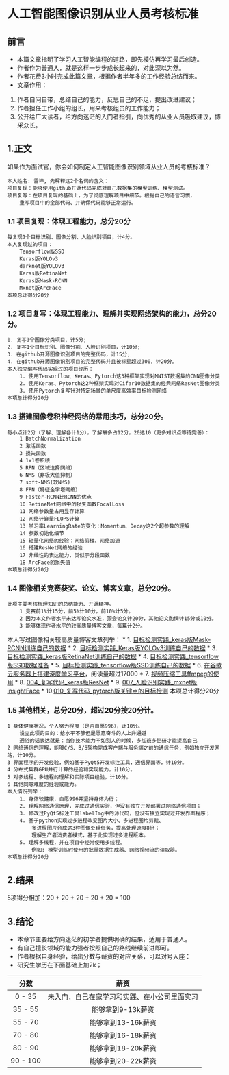 # 人工智能图像识别从业人员考核标准

## 前言
* 本篇文章指明了学习人工智能编程的道路，即先模仿再学习最后创造。
* 作者作为普通人，就是这样一步步成长起来的，对此深以为然。
* 作者花费3小时完成此篇文章，根据作者半年多的工作经验总结而来。
* 文章作用：
1. 作者自问自带，总结自己的能力，反思自己的不足，提出改进建议；
2. 作者担任工作小组的组长，用来考核组员的工作能力；
3. 公开给广大读者，给方向迷茫的入门者指引，向优秀的从业人员吸取建议，博采众长。

## 1.正文
如果作为面试官，你会如何制定人工智能图像识别领域从业人员的考核标准？
```
本人姓名: 雷坤, 先解释这2个名词的含义：
项目复现：能够使用github开源代码完成对自己数据集的模型训练、模型测试。
项目复写：在项目复现的基础上，为了彻底理解项目中细节。根据自己的语言习惯，
    重写项目中的全部代码、并确保代码能够正常运行。
```

### 1.1 项目复现：体现工程能力，总分20分
```
每复现1个目标识别、图像分割、人脸识别项目，计4分。
本人复现过的项目：
    Tensorflow版SSD
    Keras版YOLOv3
    darknet版YOLOv3
    Keras版RetinaNet
    Keras版Mask-RCNN
    Mxnet版ArcFace
本项总计得分20分
```

### 1.2 项目复写：体现工程能力、理解并实现网络架构的能力，总分20分。
```
1. 复写1个图像分类项目，计5分;
2. 复写1个目标识别、图像分割、人脸识别项目，计10分;
3. 在github开源图像识别项目的完整代码，计15分;
4. 在github开源图像识别项目的完整代码并且被标星超过300，计20分。
本人独立编写代码实现过的项目经历：
    1. 使用Tensorflow、Keras、Pytorch这3种框架实现对MNIST数据集的CNN图像分类
    2. 使用Keras、Pytorch这2种框架实现对Cifar10数据集的经典网络ResNet图像分类
    3. 使用Pytorch复写针对特定场景的单尺度高效率目标检测网络
本项总计得分20分
```

### 1.3 搭建图像卷积神经网络的常用技巧，总分20分。
```
每小点计2分（了解、理解各计1分），了解最多占12分，20选10（更多知识点等待完善）：
    1 BatchNormalization
    2 激活函数
    3 损失函数
    4 1x1卷积核
    5 RPN（区域选择网络）
    6 NMS（非极大值抑制）
    7 soft-NMS(软NMS)
    8 FPN（特征金字塔网络）
    9 Faster-RCNN比RCNN的优点
    10 RetineNet网络中的损失函数FocalLoss
    11 网络参数量占用显存计算
    12 网络计算量FLOPS计算
    13 学习率LearningRate的变化：Momentum、Decay这2个超参数的理解
    14 参数初始化细节
    15 轻量化网络的经验：网络剪枝、网络加速
    16 搭建ResNet网络的经验
    17 非线性的表达能力，类似于分段函数
    18 ArcFace的损失值    
本项总计得分20分
```
    
### 1.4 图像相关竞赛获奖、论文、博客文章，总分20分。
```
此项主要考核梳理知识的总结能力、开源精神。
    1 竞赛前1%计15分，前5%计10分，前10%计5分。
    2 因为本文作者水平未达写论文水准，顶会论文计20分，其他论文酌情计15分或10分。
    3 能够体现作者水平的较高质量博客文章，每篇计2分。
```    
本人写过图像相关较高质量博客文章列举：
    * 1. [目标检测实践_keras版Mask-RCNN训练自己的数据](https://github.com/StevenLei2017/AI_Projects/tree/master/002_目标检测实践_keras版Mask-RCNN训练自己的数据)
    * 2. [目标检测实践_Keras版YOLOv3训练自己的数据](https://github.com/StevenLei2017/AI_Projects/tree/master/001_目标检测实践_keras版YOLOv3训练自己的数据)
    * 3. [目标检测实践_keras版RetinaNet训练自己的数据](https://www.jianshu.com/p/64852a68055f)
    * 4. [目标检测实践_tensorflow版SSD数据准备](https://www.jianshu.com/p/3d9436b4cb66)
    * 5. [目标检测实践_tensorflow版SSD训练自己的数据](https://www.jianshu.com/p/0e5f9df4686a)
    * 6. [在谷歌云服务器上搭建深度学习平台](https://www.jianshu.com/p/893d622d1b5a)，阅读量超过17000
    * 7. [视频压缩工具ffmpeg的使用](https://www.jianshu.com/p/4f660bd805f3)
    * 8. [004_复写代码_keras版ResNet](https://github.com/StevenLei2017/AI_projects/tree/master/004_复写代码_keras版ResNet)
    * 9. [007_人脸识别实践_mxnet版insightFace](https://github.com/StevenLei2017/AI_projects/tree/master/007_人脸识别实践_mxnet版insightFace)
    * 10.[010_复写代码_pytorch版关键点的目标检测](https://github.com/StevenLei2017/AI_projects/tree/master/010_复写代码_pytorch版关键点的目标检测)
本项总计得分20分

    
### 1.5 其他相关，总分20分，超过20分按20分计。
```
1 身体健康状况，个人努力程度（是否自愿996），计10分。
    设立此项的目的：给水平不够但是愿意奋斗的人上升通道
    通俗的话表达就是：当你技术能力不如别人的时候，多加班多钻研才能提高自己
2 网络通信的理解，能够C/S、B/S架构完成客户端与服务端之前的通信任务，例如独立开发网站，计10分。
3 界面程序的开发经验，例如基于PyQt5开发标注工具，通信界面等，计10分。
4 分布式集群GPU并行计算的经验和实现能力，计10分。
5 对多线程、多进程的理解和实际项目经验，计10分。
6 其他同等难度的经验或能力。
本人情况列举：
    1. 身体较健康，自愿996并坚持身体力行；
    2. 理解网络通信原理，完成过通信实验，但没有独立开发部署过网络通信项目；
    3. 修改过PyQt5标注工具labelImg中的源代码，但没有独立实现过开发界面程序；
    4. 基于python实现过多进程改变图片大小、多进程图片剪裁、
        多进程图片合成这3种图像处理任务，提高处理速度8倍；
        理解生产者消费者模式，基于此实现过多进程版本。
    5. 理解多线程，并在项目中经常使用多线程。
        例如: 模型训练时使用的批量数据生成器、网络视频流的读取器。
本项总计得分20分
```

## 2.结果
5项得分相加：20 + 20 + 20 + 20 + 20 = 100
    
## 3.结论
* 本章节主要给方向迷茫的初学者提供明确的结果，适用于普通人。
* 有自己擅长领域的能力强者按照自己的路线继续前进即可。
* 作者根据自身经验，给出分数与薪资的对应关系，可以对号入座：
* 研究生学历在下面基础上加2k；  
 
|分数|薪资|
|:---:|:---:|
|0 - 35|未入门，自己在家学习和实践、在小公司里面实习|
|35 - 55|能够拿到9-13k薪资|
|55 - 70|能够拿到13-16k薪资|
|70 - 80|能够拿到16-18k薪资|
|80 - 90|能够拿到18-20k薪资|
|90 - 100|能够拿到20-22k薪资|

 